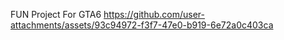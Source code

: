 FUN Project For GTA6 
https://github.com/user-attachments/assets/93c94972-f3f7-47e0-b919-6e72a0c403ca
